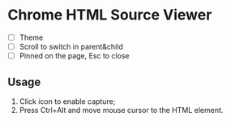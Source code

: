 # Chrome HTML Source Viewer

- [ ] Theme
- [ ] Scroll to switch in parent&child
- [ ] Pinned on the page, Esc to close

## Usage

  1. Click icon to enable capture;
  1. Press Ctrl+Alt and move mouse cursor to the HTML element.
